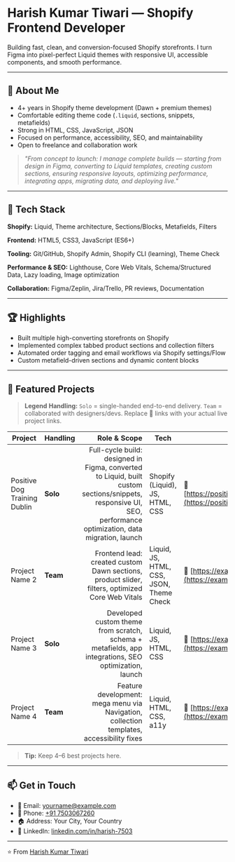 # Harish Kumar Tiwari — Shopify Frontend Developer

Building fast, clean, and conversion-focused Shopify storefronts. I turn Figma into pixel-perfect Liquid themes with responsive UI, accessible components, and smooth performance.

---

## 👋 About Me

* 4+ years in Shopify theme development (Dawn + premium themes)
* Comfortable editing theme code (`.liquid`, sections, snippets, metafields)
* Strong in HTML, CSS, JavaScript, JSON
* Focused on performance, accessibility, SEO, and maintainability
* Open to freelance and collaboration work

> *"From concept to launch: I manage complete builds — starting from design in Figma, converting to Liquid templates, creating custom sections, ensuring responsive layouts, optimizing performance, integrating apps, migrating data, and deploying live."*

---

## 🧰 Tech Stack

**Shopify:** Liquid, Theme architecture, Sections/Blocks, Metafields, Filters

**Frontend:** HTML5, CSS3, JavaScript (ES6+)

**Tooling:** Git/GitHub, Shopify Admin, Shopify CLI (learning), Theme Check

**Performance & SEO:** Lighthouse, Core Web Vitals, Schema/Structured Data, Lazy loading, Image optimization

**Collaboration:** Figma/Zeplin, Jira/Trello, PR reviews, Documentation

---

## 🏆 Highlights

* Built multiple high-converting storefronts on Shopify
* Implemented complex tabbed product sections and collection filters
* Automated order tagging and email workflows via Shopify settings/Flow
* Custom metafield-driven sections and dynamic content blocks

---

## 🚀 Featured Projects

> **Legend**
> **Handling:** `Solo` = single-handed end-to-end delivery. `Team` = collaborated with designers/devs.
> Replace 🔗 links with your actual live project links.

| Project                      | Handling |                                                                                                                                                   Role & Scope | Tech                                     | Live                                                                                | Highlights                              |
| ---------------------------- | -------- | -------------------------------------------------------------------------------------------------------------------------------------------------------------: | ---------------------------------------- | ----------------------------------------------------------------------------------- | --------------------------------------- |
| Positive Dog Training Dublin | **Solo** | Full-cycle build: designed in Figma, converted to Liquid, built custom sections/snippets, responsive UI, SEO, performance optimization, data migration, launch | Shopify (Liquid), JS, HTML, CSS          | 🔗 [https://positivedogtrainingdublin.com/](https://positivedogtrainingdublin.com/) | Complete solo delivery                  |
| Project Name 2               | **Team** |                                                                Frontend lead: created custom Dawn sections, product slider, filters, optimized Core Web Vitals | Liquid, JS, HTML, CSS, JSON, Theme Check | 🔗 [https://example.com](https://example.com)                                       | Collaborated with designer + backend    |
| Project Name 3               | **Solo** |                                                           Developed custom theme from scratch, schema + metafields, app integrations, SEO optimization, launch | Liquid, JS, HTML, CSS                    | 🔗 [https://example.com](https://example.com)                                       | End-to-end solo build                   |
| Project Name 4               | **Team** |                                                                       Feature development: mega menu via Navigation, collection templates, accessibility fixes | Liquid, HTML, CSS, a11y                  | 🔗 [https://example.com](https://example.com)                                       | Accessibility & navigation improvements |

> **Tip:** Keep 4–6 best projects here.

---

## 📫 Get in Touch

* 📧 Email: [yourname@example.com](mailto:yourname@example.com)
* 📱 Phone: [+91 7503067260](tel:+917503067260)
* 🏠 Address: Your City, Your Country
* 💼 LinkedIn: [linkedin.com/in/harish-7503](https://www.linkedin.com/in/harish-7503)

---

⭐️ From [Harish Kumar Tiwari](https://github.com/Harish-7503)
